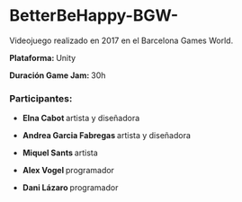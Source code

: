 # BetterBeHappy-BGW-

Videojuego realizado en 2017 en el Barcelona Games World.


<p><b>Plataforma: </b> Unity </p>
<p><b>Duración Game Jam: </b> 30h </p>

<h3> Participantes: </h3>
<ul>
  <li><p><b>Elna Cabot </b>  artista y diseñadora </p></li>
  <li><p><b>Andrea Garcia Fabregas </b>  artista y diseñadora </p></li>
  <li><p><b> Miquel Sants </b>  artista </p></li>
  <li><p><b>Alex Vogel </b>  programador </p></li>
  <li><p><b>Dani Lázaro </b>  programador </p></li>
 </ul>
